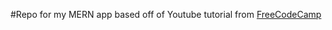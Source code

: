 #Repo for my MERN app
based off of Youtube tutorial from [FreeCodeCamp](https://www.youtube.com/watch?v=F9gB5b4jgOI)